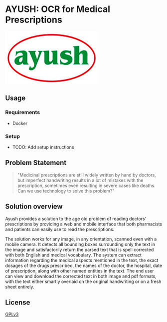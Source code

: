 # AYUSH: OCR for Medical Prescriptions


![Ayush logo](assets/logo.png "Digicon Logo")

## Usage

### Requirements

- Docker

### Setup

- TODO: Add setup instructions

## Problem Statement

> "Medicinal prescriptions are still widely written by hand by doctors, but imperfect handwriting results in a lot of mistakes with the prescription, sometimes even resulting in severe cases like deaths. Can we use technology to solve this problem?"

## Solution overview

Ayush provides a solution to the age old problem of reading doctors’ prescriptions by providing a web and mobile interface that both pharmacists and patients can easily use to read the prescriptions.

The solution works for any image, in any orientation, scanned even with a mobile camera. It detects all bounding boxes surrounding only the text in the image and satisfactorily return the parsed text that is spell corrected with both English and medical vocabulary. The system can extract information regarding the medical aspects mentioned in the text, the exact dosages of the drugs prescribed, the names of the doctor, the hospital, date of prescription, along with other named entities in the text. The end user can view and download the corrected text in both image and pdf formats, with the text either smartly overlaid on the original handwriting or on a fresh sheet entirely.

## License

[GPLv3](LICENSE)
